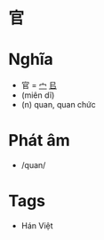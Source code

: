 # 官

# Nghĩa
* 官 = [宀](宀.md) [㠯](㠯.md)
* (miên dĩ)
* (n) quan, quan chức

# Phát âm
* /quan/

# Tags
* Hán Việt

